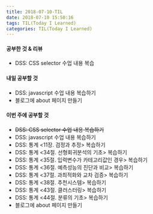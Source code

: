 ```yaml
---
title: 2018-07-10-TIL
date: 2018-07-10 15:50:16
tags: TIL(Today I Learned)
categories: TIL(Today I Learned)
---
```




#### 공부한 것 & 리뷰
- DSS: CSS selector 수업 내용 복습



#### 내일 공부할 것
- DSS: javascript 수업 내용 복습하기
- 블로그에 about 페이지 만들기


#### 이번 주에 공부할 것
- ~~DSS: CSS selector 수업 내용 복습하기~~
- DSS: javascript 수업 내용 복습하기
- DSS: 통계 <11장. 검정과 추정> 복습하기
- DSS: 통계 <34절. 선형회귀분석의 기초> 복습하기
- DSS: 통계 <35절. 입력변수가 카테고리값인 경우> 복습하기
- DSS: 통계 <36절. 예측성능의 진단과 비교> 복습하기
- DSS: 통계 <37절. 과최적화와 교차 검증> 복습하기
- DSS: 통계 <38절. 추천시스템> 복습하기
- DSS: 통계 <43절. 클러스터링> 복습하기
- DSS: 통계 <44절. 분류의 기초> 복습하기
- 블로그에 about 페이지 만들기